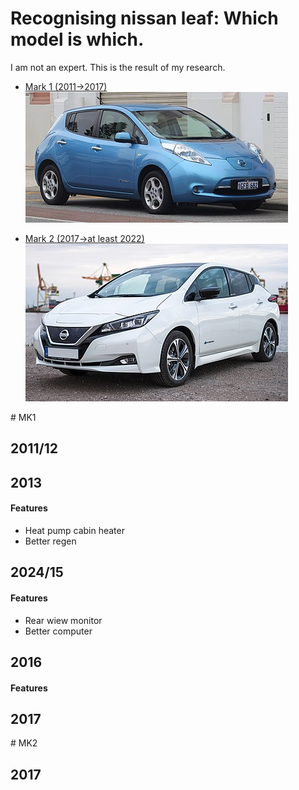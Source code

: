 # Recognising nissan leaf: Which model is which.

I am not an expert. This is the result of my research.

- [Mark 1 (2011→2017)](#mk1)
![Nissan Leaf MK1 — exterior](leaf-mk1.jpg)

- [Mark 2 (2017→at least 2022)](#mk2)
![Nissan Leaf MK2 — exterior](leaf-mk2.jpg)

<a id="mk1">
# MK1

## 2011/12

## 2013

#### Features
- Heat pump cabin heater
- Better regen

## 2024/15
#### Features
- Rear wiew monitor
- Better computer

## 2016
#### Features

## 2017

</a>
<a id="mk2">
# MK2

## 2017
</a>